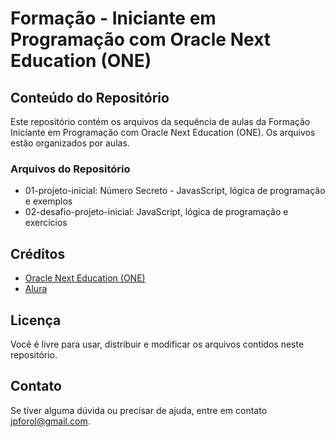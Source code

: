 # Formação - Iniciante em Programação com Oracle Next Education (ONE)

## Conteúdo do Repositório

Este repositório contém os arquivos da sequência de aulas da Formação Iniciante em Programação com Oracle Next Education (ONE). Os arquivos estão organizados por aulas.

### Arquivos do Repositório

* 01-projeto-inicial: Número Secreto - JavasScript, lógica de programação e exemplos
* 02-desafio-projeto-inicial: JavaScript, lógica de programação e exercícios

## Créditos

* [Oracle Next Education (ONE)](https://www.oracle.com/br/education/oracle-next-education/)
* [Alura](https://www.alura.com.br)

## Licença

Você é livre para usar, distribuir e modificar os arquivos contidos neste repositório.

## Contato

Se tiver alguma dúvida ou precisar de ajuda, entre em contato jpforol@gmail.com.
